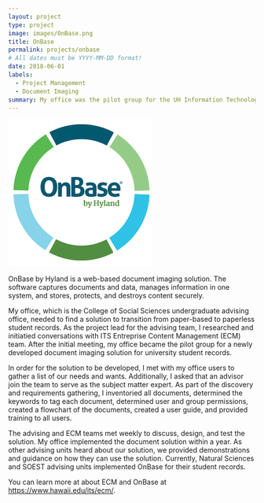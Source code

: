 ```yaml
---
layout: project
type: project
image: images/OnBase.png
title: OnBase
permalink: projects/onbase
# All dates must be YYYY-MM-DD format!
date: 2018-06-01
labels:
  - Project Management
  - Document Imaging
summary: My office was the pilot group for the UH Information Technology Services (ITS) OnBase solution for advising.
---
```


<div class="ui small rounded images">
  <img class="ui image" src="../images/OnBase.png">
</div>

OnBase by Hyland is a web-based document imaging solution. The software captures documents and data, manages information in one system, and stores, protects, and destroys content securely.

My office, which is the College of Social Sciences undergraduate advising office, needed to find a solution to transition from paper-based to paperless student records. As the project lead for the advising team, I researched and initiatied conversations with ITS Entreprise Content Management (ECM) team. After the initial meeting, my office became the pilot group for a newly developed document imaging solution for university student records. 

In order for the solution to be developed, I met with my office users to gather a list of our needs and wants. Additionally, I asked that an advisor join the team to serve as the subject matter expert. As part of the discovery and requirements gathering, I inventoried all documents, determined the keywords to tag each document, determined user and group permissions, created a flowchart of the documents, created a user guide, and provided training to all users. 

The advising and ECM teams met weekly to discuss, design, and test the solution. My office implemented the document solution within a year. As other advising units heard about our solution, we provided demonstrations and guidance on how they can use the solution. Currently, Natural Sciences and SOEST advising units implemented OnBase for their student records.

You can learn more at about ECM and OnBase at https://www.hawaii.edu/its/ecm/.



